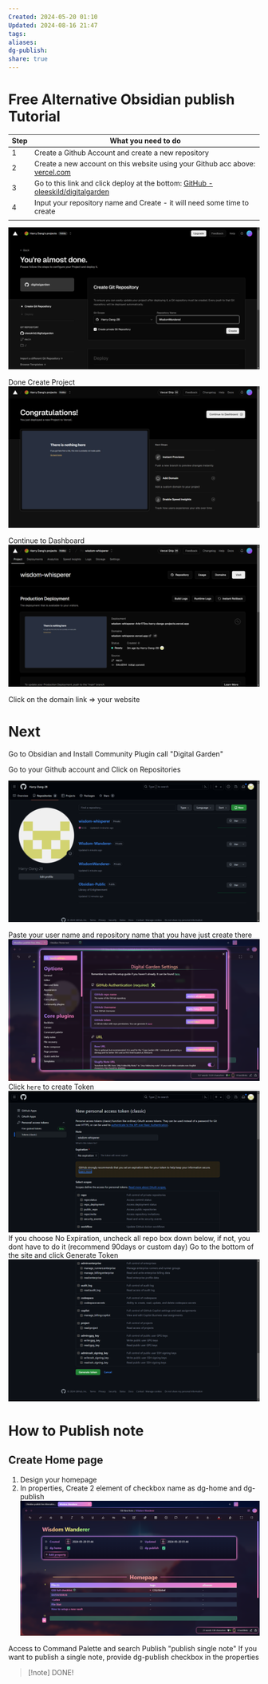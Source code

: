 ```yaml
---
Created: 2024-05-20 01:10
Updated: 2024-08-16 21:47
tags: 
aliases: 
dg-publish: 
share: true
---
```

# Free Alternative Obsidian publish Tutorial

| Step | What you need to do                                                                                                                               |
| ---- | ------------------------------------------------------------------------------------------------------------------------------------------------- |
| 1    | Create a Github Account and create a new repository                                                                                               |
| 2    | Create a new account on this website using your Github acc above: [vercel.com](https://vercel.com/)                                               |
| 3    | Go to this link and click deploy at the bottom: [GitHub - oleeskild/digitalgarden](https://github.com/oleeskild/digitalgarden?tab=readme-ov-file) |
| 4    | Input your repository name and Create - it will need some time to create                                                                          |
|      |                                                                                                                                                   |
![Obsidian publish free Alternative Tutorial.png](./Obsidian%20publish%20free%20Alternative%20Tutorial.png)


Done Create Project
![800](./Obsidian%20publish%20free%20Alternative%20Tutorial-1.png)

Continue to Dashboard
![800](./Obsidian%20publish%20free%20Alternative%20Tutorial-2.png)

Click on the domain link => your website

# Next
Go to Obsidian and Install Community Plugin call "Digital Garden"


Go to your Github account and Click on Repositories

![900](./Obsidian%20publish%20free%20Alternative%20Tutorial-3.png)

Paste your user name and repository name that you have just create there
![900](./Obsidian%20publish%20free%20Alternative%20Tutorial-4.png)
Click `here` to create Token
![900](./Obsidian%20publish%20free%20Alternative%20Tutorial-5.png)
If you choose No Expiration, uncheck all repo box down below, if not, you dont have to do it (recommend 90days or custom day)
Go to the bottom of the site and click Generate Token ![Obsidian publish free Alternative Tutorial-6.png](./Obsidian%20publish%20free%20Alternative%20Tutorial-6.png)

# How to Publish note
## Create Home page
1. Design your homepage
2. In properties, Create 2 element of checkbox name as dg-home and dg-publish
![Obsidian publish free Alternative Tutorial-7.png](./Obsidian%20publish%20free%20Alternative%20Tutorial-7.png)

Access to Command Palette and search Publish "publish single note" 
If you want to publish a single note, provide dg-publish checkbox in the properties
> [!note] DONE!
> 

